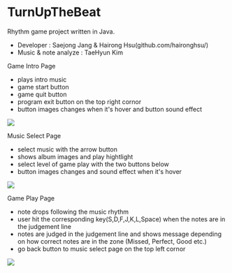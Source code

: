 # TurnUpTheBeat
Rhythm game project written in Java.
- Developer : Saejong Jang & Hairong Hsu(github.com/haironghsu/)
- Music & note analyze : TaeHyun Kim

Game Intro Page
- plays intro music
- game start button
- game quit button 
- program exit button on the top right cornor 
- button images changes when it's hover and button sound effect

![](images/bynamic%20beats%20intro%20page.jpg)

Music Select Page
- select music with the arrow button
- shows album images and play hightlight 
- select level of game play with the two buttons below 
- button images changes and sound effect when it's hover

![](images/music%20select%20page.jpg)

Game Play Page
- note drops following the music rhythm 
- user hit the corresponding key(S,D,F,J,K,L,Space) when the notes are in the judgement line
- notes are judged in the judgement line and shows message depending on how correct notes are in the zone (Missed, Perfect, Good etc.)
- go back button to music select page on the top left cornor

![](images/game%20playing%20image.jpg)
